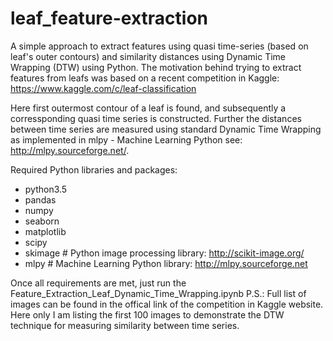 # leaf_feature-extraction

A simple approach to extract features using quasi time-series (based on leaf's outer contours) and similarity distances using Dynamic Time Wrapping (DTW) using Python.
The motivation behind trying to extract features from leafs was based on a recent competition in Kaggle: https://www.kaggle.com/c/leaf-classification

Here first outermost contour of a leaf is found, and subsequently a corressponding quasi time series is constructed. Further the distances between time series are measured using standard Dynamic Time Wrapping as implemented in mlpy - Machine Learning Python see: http://mlpy.sourceforge.net/.

Required Python libraries and packages:

- python3.5
- pandas
- numpy
- seaborn
- matplotlib
- scipy
- skimage # Python image processing library: http://scikit-image.org/
- mlpy    # Machine Learning Python library: http://mlpy.sourceforge.net

Once all requirements are met, just run the Feature_Extraction_Leaf_Dynamic_Time_Wrapping.ipynb
P.S.: Full list of images can be found in the offical link of the competition in Kaggle website. Here only I am listing the first 100 images to demonstrate the DTW technique for measuring similarity between time series.
